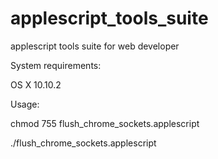 # applescript_tools_suite
applescript tools suite for web developer

System requirements:

  OS X 10.10.2

Usage:

  chmod 755 flush_chrome_sockets.applescript

  ./flush_chrome_sockets.applescript
